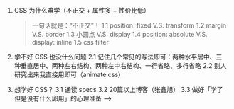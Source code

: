 1. CSS 为什么难学（不正交 + 属性多 + 性价比低）
	> 一句话就是：“不正交”！
	1.1 position: fixed V.S. transform
	1.2 margin V.S. border
	1.3 小圆点 V.S. display
	1.4 position: absolute V.S. display: inline
	1.5 css filter

2. 学不好 CSS 也没什么问题
	2.1 记住几个常见的写法即可：两种水平居中、三种垂直居中、两种左右结构、两种左中右结构、一行省略、多行省略
	2.2 别人研究出来我直接用即可（animate.css）

3. 想学好 CSS？
	3.1 通读 specs
	3.2 20篇以上博客（张鑫旭）
	3.3 做好「学了但是没有什么卵用」的心理准备 -->